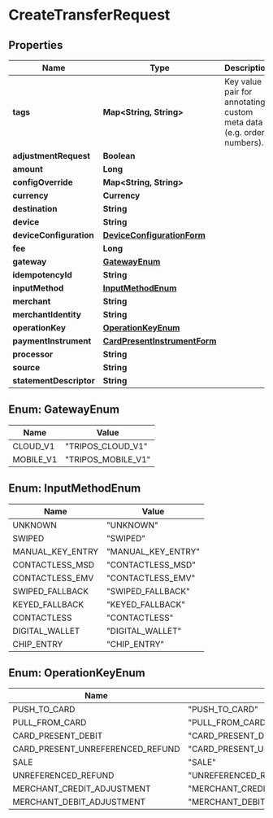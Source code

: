 

# CreateTransferRequest


## Properties

| Name | Type | Description | Notes |
|------------ | ------------- | ------------- | -------------|
|**tags** | **Map&lt;String, String&gt;** | Key value pair for annotating custom meta data (e.g. order numbers). |  [optional] |
|**adjustmentRequest** | **Boolean** |  |  [optional] |
|**amount** | **Long** |  |  [optional] |
|**configOverride** | **Map&lt;String, String&gt;** |  |  [optional] |
|**currency** | **Currency** |  |  [optional] |
|**destination** | **String** |  |  [optional] |
|**device** | **String** |  |  [optional] |
|**deviceConfiguration** | [**DeviceConfigurationForm**](DeviceConfigurationForm.md) |  |  [optional] |
|**fee** | **Long** |  |  [optional] |
|**gateway** | [**GatewayEnum**](#GatewayEnum) |  |  [optional] |
|**idempotencyId** | **String** |  |  [optional] |
|**inputMethod** | [**InputMethodEnum**](#InputMethodEnum) |  |  [optional] |
|**merchant** | **String** |  |  [optional] |
|**merchantIdentity** | **String** |  |  [optional] |
|**operationKey** | [**OperationKeyEnum**](#OperationKeyEnum) |  |  [optional] |
|**paymentInstrument** | [**CardPresentInstrumentForm**](CardPresentInstrumentForm.md) |  |  [optional] |
|**processor** | **String** |  |  [optional] |
|**source** | **String** |  |  [optional] |
|**statementDescriptor** | **String** |  |  [optional] |



## Enum: GatewayEnum

| Name | Value |
|---- | -----|
| CLOUD_V1 | &quot;TRIPOS_CLOUD_V1&quot; |
| MOBILE_V1 | &quot;TRIPOS_MOBILE_V1&quot; |



## Enum: InputMethodEnum

| Name | Value |
|---- | -----|
| UNKNOWN | &quot;UNKNOWN&quot; |
| SWIPED | &quot;SWIPED&quot; |
| MANUAL_KEY_ENTRY | &quot;MANUAL_KEY_ENTRY&quot; |
| CONTACTLESS_MSD | &quot;CONTACTLESS_MSD&quot; |
| CONTACTLESS_EMV | &quot;CONTACTLESS_EMV&quot; |
| SWIPED_FALLBACK | &quot;SWIPED_FALLBACK&quot; |
| KEYED_FALLBACK | &quot;KEYED_FALLBACK&quot; |
| CONTACTLESS | &quot;CONTACTLESS&quot; |
| DIGITAL_WALLET | &quot;DIGITAL_WALLET&quot; |
| CHIP_ENTRY | &quot;CHIP_ENTRY&quot; |



## Enum: OperationKeyEnum

| Name | Value |
|---- | -----|
| PUSH_TO_CARD | &quot;PUSH_TO_CARD&quot; |
| PULL_FROM_CARD | &quot;PULL_FROM_CARD&quot; |
| CARD_PRESENT_DEBIT | &quot;CARD_PRESENT_DEBIT&quot; |
| CARD_PRESENT_UNREFERENCED_REFUND | &quot;CARD_PRESENT_UNREFERENCED_REFUND&quot; |
| SALE | &quot;SALE&quot; |
| UNREFERENCED_REFUND | &quot;UNREFERENCED_REFUND&quot; |
| MERCHANT_CREDIT_ADJUSTMENT | &quot;MERCHANT_CREDIT_ADJUSTMENT&quot; |
| MERCHANT_DEBIT_ADJUSTMENT | &quot;MERCHANT_DEBIT_ADJUSTMENT&quot; |



